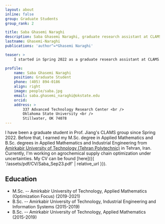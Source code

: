 ```yaml
---
layout: about
inline: false
group: Graduate Students
group_rank: 2

title: Saba Ghasemi Naraghi
description: Saba Ghasemi Naraghi, graduate research assistant at CLAMS.
lastname: Ghasemi-Naraghi
publications: 'author^=*Ghasemi Naraghi'

teaser: >
    I started in Spring 2022 as a graduate research assistant at CLAMS.

profile:
    name: Saba Ghasemi Naraghi
    position: Graduate Student
    phone: (405) 894-0186
    align: right
    image: people/saba.jpg
    email: saba.ghasemi_naraghi@okstate.edu
    orcid: 
    address: >
        337 Advanced Technology Research Center <br />
        Oklahoma State University <br />
        Stillwater, OK 74078
---
```


I have been a graduate student in Prof. Jiang's CLAMS group since Spring 2022. Before that, I earned my M.Sc. degree in Applied Mathematics and B.Sc. degrees in Applied Mathematics and Industrial Engineering from [Amirkabir University of Technology (Tehran Polytechnic)](https://en.wikipedia.org/wiki/Amirkabir_University_of_Technology) in Tehran, Iran. Currently, I'm working on agrochemical supply chain optimization under uncertainties. My CV can be found [here]({{ '/assets/pdf/CV/Saba_Sep23.pdf' | relative_url }}).

## Education

* M.Sc. -- Amirkabir University of Technology, Applied Mathematics (Optimization Focus) (2019-2021)
* B.Sc. -- Amirkabir University of Technology, Industrial Engineering and Information Systems (2015-2019)
* B.Sc. -- Amirkabir University of Technology, Applied Mathematics (2015-2019)